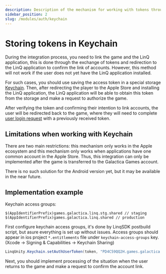 ```yaml
---
description: Description of the mechanism for working with tokens through Keychain (Apple) for cases when the wallet application has not yet been installed.
sidebar_position: 2
slug: /modules/auth/keychain
---
```


# Storing tokens in Keychain

During the integration process, you need to link the game and the LinQ application, this is done through the exchange of tokens and redirection to the LinQ application to confirm the link of accounts. However, this method will not work if the user does not yet have the LinQ application installed.

For such cases, you should use saving the access token in a special storage [Keychain](https://developer.apple.com/documentation/security/keychain\_services). Then, after redirecting the player to the Apple Store and installing the LinQ application, the LinQ application will be able to obtain this token from the storage and make a request to authorize the game.

After verifying the token and confirming their intention to link accounts, the user will be redirected back to the game, where they will need to complete [user login request](/modules/auth#authorization-and-obtaining-an-access-token) with a previously received token.

## Limitations when working with Keychain

There are two main restrictions: this mechanism only works in the Apple ecosystem and this mechanism only works when applications have one common account in the Apple Store. Thus, this integration can only be implemented after the game is transferred to the Galactica Games account.

There is no such solution for the Android version yet, but it may be available in the near future.

## Implementation example

Keychain access groups:

```
$(AppIdentifierPrefix)games.galactica.linq.stg.shared // staging
$(AppIdentifierPrefix)games.galactica.linq.shared // production
```

First configure keychain access groups, it's done by LinqSDK postbuild script, but asure everything is set up without issues. Access groups should appear in ios project `*.entitlements` file under `keychain-access-groups` key. (Xcode -> Signing & Capabilities -> Keychain Sharing)

```csharp
LinqUnity.Keychain.setAuthUserToken(token, "PD4C59QQ2H.games.galactica.linq.stg.shared" // or PD4C59QQ2H.games.galactica.linq.shared for production);
```

Next, you should implement processing of the situation when the user returns to the game and make a request to confirm the account link.

<!-- ## LinQ app token verification

This type of integration is _**not required**_, but it is possible. The LinQ application has the ability to check which of the registered games are installed on the user's phone and when entering the LinQ application, it offers to authorize this game, similar to the situation when the user was redirected from the game to the wallet.&#x20;

In this case, the LinQ application, for its part, generates `user_token` and, when confirmed by the user, authorizes this request, and places the token in the Keychain storage. On the game side, you should contact the Keychain storage and if there is a token there, then make a request to confirm the link of accounts.

```csharp
#if UNITY_IOS

  var token = Keychain.GetValue(TOKEN_MAP_KEY);

  API.AuthSignIn(token, OnSingInSuccess, OnSingInError);

#endif
``` -->
